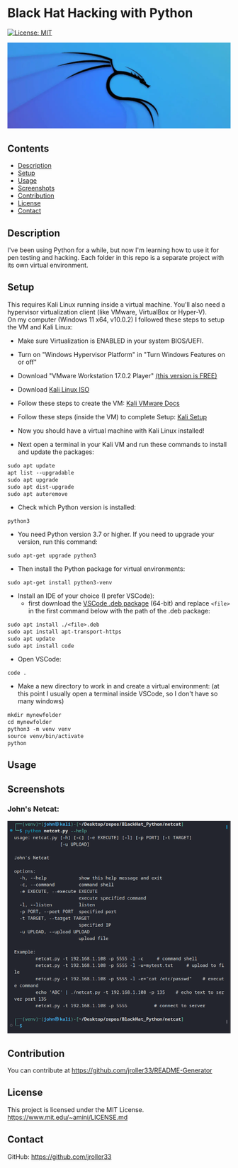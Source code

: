 # Black Hat Hacking with Python


  
[![License: MIT](https://img.shields.io/badge/License-MIT-blue.svg)](https://opensource.org/licenses/MIT)

![Kali](./files/kali-wp.webp)
<br/>
## Contents
- [Description](#description)
- [Setup](#setup)
- [Usage](#usage)
- [Screenshots](#screenshots)
- [Contribution](#contribution)
- [License](#license)
- [Contact](#contact)

## Description

I've been using Python for a while, but now I'm learning how to use it for pen testing and hacking. Each folder in this repo is a separate project with its own virtual environment.

## Setup

This requires Kali Linux running inside a virtual machine. You'll also need a hypervisor virtualization client (like VMware, VirtualBox or Hyper-V).
<br />
On my computer (Windows 11 x64, v10.0.2) I followed these steps to setup the VM and Kali Linux:


- Make sure Virtualization is ENABLED in your system BIOS/UEFI.

- Turn on "Windows Hypervisor Platform" in "Turn Windows Features on or off"

- Download "VMware Workstation 17.0.2 Player" [(this version is FREE)](https://customerconnect.vmware.com/en/downloads/details?downloadGroup=WKST-PLAYER-1702&productId=1377&rPId=104734)

- Download [Kali Linux ISO](https://www.kali.org/get-kali/#kali-installer-images)

- Follow these steps to create the VM: [Kali VMware Docs](https://www.kali.org/docs/virtualization/install-vmware-guest-vm/)

- Follow these steps (inside the VM) to complete Setup: [Kali Setup](https://www.kali.org/docs/Setup/hard-disk-install/)

- Now you should have a virtual machine with Kali Linux installed!

- Next open a terminal in your Kali VM and run these commands to install and update the packages:

```
sudo apt update
apt list --upgradable
sudo apt upgrade
sudo apt dist-upgrade
sudo apt autoremove
```

- Check which Python version is installed:
```
python3
```

- You need Python version 3.7 or higher. If you need to upgrade your version, run this command:

```
sudo apt-get upgrade python3
```
- Then install the Python package for virtual environments:
```
sudo apt-get install python3-venv
```

- Install an IDE of your choice (I prefer VSCode):
    - first download the [VSCode .deb package](https://go.microsoft.com/fwlink/?LinkID=760868) (64-bit) and replace `<file>` in the first command below with the path of the .deb package:

```
sudo apt install ./<file>.deb
sudo apt install apt-transport-https
sudo apt update
sudo apt install code
```

- Open VSCode:
```
code .
```

- Make a new directory to work in and create a virtual environment:
    (at this point I usually open a terminal inside VSCode, so I don't have so many windows)
```
mkdir mynewfolder
cd mynewfolder
python3 -m venv venv
source venv/bin/activate
python
```

## Usage

## Screenshots
### John's Netcat:

![Netcat](./files/screenshot)
<br/>

## Contribution
You can contribute at https://github.com/jroller33/README-Generator

## License
This project is licensed under the MIT License. <br/>
https://www.mit.edu/~amini/LICENSE.md

## Contact
GitHub: https://github.com/jroller33

